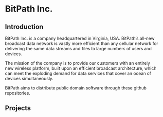 # BitPath Inc.

## Introduction
BitPath Inc. is a company headquartered in Virginia, USA. BitPath’s all-new broadcast data network is vastly more efficient than any cellular network for delivering the same data streams and files to large numbers of users and devices.

The mission of the company is to provide our customers with an entirely new wireless platform, built upon an efficient broadcast architecture, which can meet the exploding demand for data services that cover an ocean of devices simultaneously.

BitPath aims to distribute public domain software through these github repositories.

## Projects

